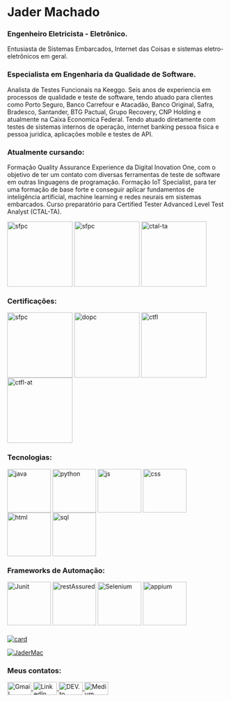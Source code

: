 # Jader Machado
### Engenheiro Eletricista - Eletrônico.
Entusiasta de Sistemas Embarcados, Internet das Coisas e sistemas eletro-eletrônicos em geral.
### Especialista em Engenharia da Qualidade de Software.
Analista de Testes Funcionais na Keeggo.
Seis anos de experiencia em processos de qualidade e teste de software, tendo atuado para clientes como Porto Seguro, Banco Carrefour e Atacadão, 
Banco Original, Safra, Bradesco, Santander, BTG Pactual, Grupo Recovery, CNP Holding e atualmente na Caixa Economica Federal.
Tendo atuado diretamente com testes de sistemas internos de operação, internet banking pessoa fisica e pessoa juridica, aplicações mobile e testes
de API.
### Atualmente cursando:
Formação Quality Assurance Experience da Digital Inovation One, com o objetivo de ter um contato com diversas ferramentas de teste de software em outras linguagens de programação.
Formação IoT Specialist, para ter uma formação de base forte e conseguir aplicar fundamentos de inteligência artificial, machine learning e redes neurais em sistemas embarcados.
Curso preparatório para Certified Tester Advanced Level Test Analyst (CTAL-TA).
<div>
   <a target='_blank'>
      <img align="center" alt="sfpc" height="150" width="150" src="https://hermes.dio.me/tracks/46ac522b-ff3e-4f73-b473-cfe634c26dac.png">
   </a>
   <a target='_blank'>
      <img align="center" alt="sfpc" height="150" width="150" src="https://hermes.dio.me/tracks/b963115b-65fc-470b-b87b-e988251b8a21.png">
   </a>
      <a target='_blank'>
      <img align="center" alt="ctal-ta" height="150" width="150" src="https://atsqa.org/assets/images/badges/CTAL-TA-badge.png">
   </a>
</div>

### Certificações:
<div>
   <a target='_blank'>
      <img align="center" alt="sfpc" height="150" width="150" src="https://cdn.shopify.com/s/files/1/0299/9215/7283/files/Scrum-Foundation-Professional-Certificate-SFPC_-2021_1_480x480.png?v=1631898363">
   </a>
      <a target='_blank'>
      <img align="center" alt="dopc" height="150" width="150" src="https://certiprof.com/cdn/shop/files/CertiProf-DevOps-Essentials-Certified.webp?v=1697574263&width=580">
   </a>
   <a target='_blank'>
      <img align="center" alt="ctfl" height="150" width="150" src="https://atsqa.org/assets/images/badges/CTFL-badge.png">
   </a>
   <a target='_blank'>
      <img align="center" alt="ctfl-at" height="150" width="150" src="https://atsqa.org/assets/images/badges/CTFL-AT-badge.png">
   </a> 
</div>

### Tecnologias:
<div>
   <a target='_blank'>
      <img align="center" alt="java" height="100" width="100" src="https://cdn.jsdelivr.net/gh/devicons/devicon@latest/icons/java/java-original-wordmark.svg">
   </a>
   <a target='_blank'>
      <img align="center" alt="python" height="100" width="100" src="https://cdn.jsdelivr.net/gh/devicons/devicon@latest/icons/python/python-original-wordmark.svg">
   </a>     
   <a target='_blank'>
      <img align="center" alt="js" height="100" width="100" src="https://cdn.jsdelivr.net/gh/devicons/devicon@latest/icons/javascript/javascript-original.svg" />
   </a>  
   <a target='_blank'>
      <img align="center" alt="css" height="100" width="100" src="https://cdn.jsdelivr.net/gh/devicons/devicon@latest/icons/css3/css3-original.svg"  />
   </a> 
      <a target='_blank'>
      <img align="center" alt="html" height="100" width="100" src="https://cdn.jsdelivr.net/gh/devicons/devicon@latest/icons/html5/html5-original.svg" />
   </a> 
   <a target='_blank'>
      <img align="center" alt="sql" height="100" width="100" src="https://cdn.jsdelivr.net/gh/devicons/devicon@latest/icons/mysql/mysql-original-wordmark.svg"  />
   </a>       
</div>

### Frameworks de Automação:
<div>
       </a>
     <a target='_blank'>
      <img align="center" alt="Junit" height="100" width="100" src="https://cdn.jsdelivr.net/gh/devicons/devicon@latest/icons/junit/junit-original-wordmark.svg">
   </a>
       </a>
     <a target='_blank'>
      <img align="center" alt="restAssured" height="100" width="100" src="https://avatars.githubusercontent.com/u/19369327?s=200&v=4">
   </a>
    </a>
     <a target='_blank'>
      <img align="center" alt="Selenium" height="100" width="100" src="https://cdn.jsdelivr.net/gh/devicons/devicon@latest/icons/selenium/selenium-original.svg">
   </a>   
       </a>
     <a target='_blank'>
      <img align="center" alt="appium" height="100" width="100" src="https://miro.medium.com/v2/resize:fit:1100/format:webp/1*XP-oUbM-zMZ-t5cwBbGhLg.png">
   </a>           
</div>

###
[![card](https://github-readme-stats.vercel.app/api?username=JaderMac&theme=tokyonight)](https://github.com/JaderMac/)

[![JaderMac](https://github-readme-stats.vercel.app/api/top-langs/?username=JaderMac&hide=html&layout=compact&theme=tokyonight)](https://github.com/JaderMac/)

### Meus contatos:
<div> 
   <a target="_blank" href="mailto:jdermachado@gmail.com">
      <img align="center" alt="Gmail" height="30" width="55" src="https://img.shields.io/badge/Gmail-D14836?style=for-the-badge&logo=gmail&logoColor=white">
   </a>
   <a target="_blank" href="https://www.linkedin.com/in/omachadojader/">
       <img align="center" alt="LinkedIn" height="30" width="55" src="https://img.shields.io/badge/LinkedIn-0077B5?style=for-the-badge&logo=linkedin&logoColor=white"> 
   </a>
   <a target="_blank" href="https://dev.to/thejadaum">
      <img align="center" alt="DEV.to" height="30" width="55" src="https://img.shields.io/badge/dev.to-0A0A0A?style=for-the-badge&logo=devdotto&logoColor=white"> 
   </a>
   <a target="_blank" href="https://medium.com/@omachadojader">
      <img align="center" alt="Medium" height="30" width="55" src="https://img.shields.io/badge/Medium-12100E?style=for-the-badge&logo=medium&logoColor=white">
   </a>
</div>




